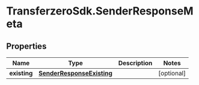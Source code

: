 # TransferzeroSdk.SenderResponseMeta

## Properties

Name | Type | Description | Notes
------------ | ------------- | ------------- | -------------
**existing** | [**SenderResponseExisting**](SenderResponseExisting.md) |  | [optional] 


